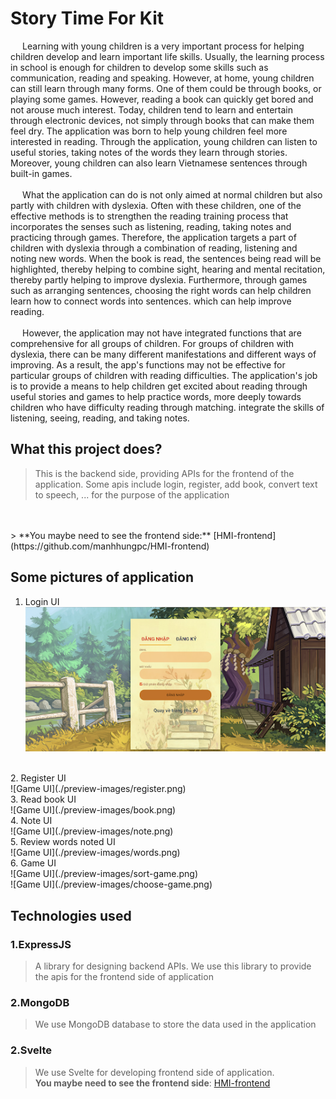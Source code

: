# **Story Time For Kit** 
&ensp;&thinsp;&ensp;&thinsp;Learning with young children is a very important process for helping children develop and learn important life skills. Usually, the learning process in school is enough for children to develop some skills such as communication, reading and speaking. However, at home, young children can still learn through many forms. One of them could be through books, or playing some games. However, reading a book can quickly get bored and not arouse much interest. Today, children tend to learn and entertain through electronic devices, not simply through books that can make them feel dry. The application was born to help young children feel more interested in reading. Through the application, young children can listen to useful stories, taking notes of the words they learn through stories. Moreover, young children can also learn Vietnamese sentences through built-in games.
<br>
<br>
&ensp;&thinsp;&ensp;&thinsp;What the application can do is not only aimed at normal children but also partly with children with dyslexia. Often with these children, one of the effective methods is to strengthen the reading training process that incorporates the senses such as listening, reading, taking notes and practicing through games. Therefore, the application targets a part of children with dyslexia through a combination of reading, listening and noting new words. When the book is read, the sentences being read will be highlighted, thereby helping to combine sight, hearing and mental recitation, thereby partly helping to improve dyslexia. Furthermore, through games such as arranging sentences, choosing the right words can help children learn how to connect words into sentences. which can help improve reading.
<br>
<br>
&ensp;&thinsp;&ensp;&thinsp;However, the application may not have integrated functions that are comprehensive for all groups of children. For groups of children with dyslexia, there can be many different manifestations and different ways of improving. As a result, the app's functions may not be effective for particular groups of children with reading difficulties. The application's job is to provide a means to help children get excited about reading through useful stories and games to help practice words, more deeply towards children who have difficulty reading through matching. integrate the skills of listening, seeing, reading, and taking notes.

## What this project does?
> This is the backend side, providing APIs for the frontend of the application. Some apis include login, register, add book, convert text to speech, ... for the purpose of the application
<br>
<br>
> **You maybe need to see the frontend side:** [HMI-frontend](https://github.com/manhhungpc/HMI-frontend)

## Some pictures of application
1. Login UI <br>
   ![Game UI](./preview-images/login.png)
<br>
2. Register UI <br>
   ![Game UI](./preview-images/register.png)
<br>
3. Read book UI <br>
   ![Game UI](./preview-images/book.png)
<br>
4. Note UI <br>
   ![Game UI](./preview-images/note.png)
<br>
5. Review words noted UI <br>
   ![Game UI](./preview-images/words.png)
<br>
6. Game UI <br>
   ![Game UI](./preview-images/sort-game.png)
<br>
   ![Game UI](./preview-images/choose-game.png)



## Technologies used
### 1.ExpressJS
> A library for designing backend APIs. We use this library to provide the apis for the frontend side of application
### 2.MongoDB
> We use MongoDB database to store the data used in the application
### 2.Svelte
> We use Svelte for developing frontend side of application. <br>
> **You maybe need to see the frontend side**: [HMI-frontend](https://github.com/manhhungpc/HMI-frontend)